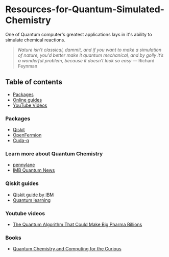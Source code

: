 # Resources-for-Quantum-Simulated-Chemistry
One of Quantum computer's greatest applications lays in it's ability to simulate chemical reactions.

> *Nature isn't classical, dammit, and if you want to make a simulation of nature, you'd better make it quantum mechanical, and by golly it’s a 
wonderful problem, because it doesn’t look so easy* — Richard Feynman

## Table of contents
- [Packages](#packages)
- [Online guides](#online-Guides)
- [YouTube Videos](#youtube-videos)


### Packages
- [Qiskit](https://github.com/Qiskit/qiskit)
- [OpenFermion](https://github.com/quantumlib/OpenFermion)
- [Cuda-q](https://github.com/NVIDIA/cuda-q-academic)

### Learn more about Quantum Chemistry
 - [pennylane](https://pennylane.ai/qml/quantum-chemistry)
 - [IMB Quantum News](https://research.ibm.com/topics/quantum-chemistry)

### Qiskit guides
 - [Qiskit guide by IBM](https://www.ibm.com/quantum/qiskit)
 - [Quantum learning](https://learning.quantum.ibm.com/)

### Youtube videos
- [The Quantum Algorithm That Could Make Big Pharma Billions](https://www.youtube.com/watch?v=Fvwyd0536Gc&t=317s)

### Books
 - [Quantum Chemistry and Computing for the Curious](https://www.amazon.com/Quantum-Chemistry-Computing-Curious-Illustrated/dp/1803243902/ref=sr_1_1?crid=PJ41TMKHZ7Y&dib=eyJ2IjoiMSJ9.6fftoCZeSlqdBZJZKfpQpARvOeCxsaltyjgd6Qh9CMfeocW3N3Kma0QrdOP0O8cRz-1Ebshmc02uHzfk8wU1yrAZzSJnsc1z7j3YIPlhAga2tl5I6H13yDB6dTRDFziaTtde2gZLvik9JdfK7HhL7F8csAFsQP3Lp0RpDJiNBsriD8AKi7Nn1WK6Gz4PqALb.plvWU8sw5e0GsbdK6AZEi1r2u_4L7FMVQGSXwyRlmuc&dib_tag=se&keywords=quantum+chemistry+for+the+curious&qid=1738295943&sprefix=quantum+chemistry+for+the+curious%2Caps%2C142&sr=8-1)
